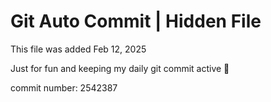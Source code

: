 # Git Auto Commit | Hidden File

This file was added Feb 12, 2025

Just for fun and keeping my daily git commit active 🤪

commit number: 2542387
